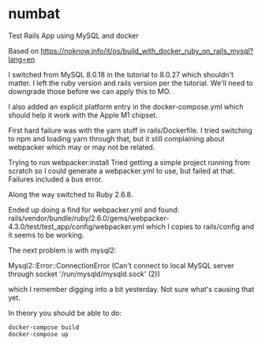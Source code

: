 # numbat
Test Rails App using MySQL and docker


Based on https://noknow.info/it/os/build_with_docker_ruby_on_rails_mysql?lang=en

I switched from MySQL 8.0.18 in the tutorial to 8.0.27 which shouldn't
matter.  I left the ruby version and rails version per the tutorial.
We'll need to downgrade those before we can apply this to MO.

I also added an explicit platform entry in the docker-compose.yml
which should help it work with the Apple M1 chipset.

First hard failure was with the yarn stuff in rails/Dockerfile.
I tried switching to npm and loading yarn through that, but
it still complaining about webpacker which may or may not be
related.

Trying to run webpacker:install
Tried getting a simple project running from scratch so I could generate
a webpacker.yml to use, but failed at that.  Failures included a bus error.

Along the way switched to Ruby 2.6.8.

Ended up doing a find for webpacker.yml and found:
rails/vendor/bundle/ruby/2.6.0/gems/webpacker-4.3.0/test/test_app/config/webpacker.yml
which I copies to rails/config and it seems to be working.

The next problem is with mysql2:

Mysql2::Error::ConnectionError (Can't connect to local MySQL server through socket '/run/mysqld/mysqld.sock' (2))

which I remember digging into a bit yesterday.  Not sure what's causing that yet.


In theory you should be able to do:

    docker-compose build
    docker-compose up

